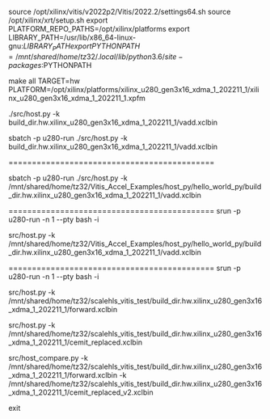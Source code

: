 source /opt/xilinx/vitis/v2022p2/Vitis/2022.2/settings64.sh
source /opt/xilinx/xrt/setup.sh
export PLATFORM_REPO_PATHS=/opt/xilinx/platforms
export LIBRARY_PATH=/usr/lib/x86_64-linux-gnu:$LIBRARY_PATH
export PYTHONPATH=/mnt/shared/home/tz32/.local/lib/python3.6/site-packages:$PYTHONPATH



make all TARGET=hw PLATFORM=/opt/xilinx/platforms/xilinx_u280_gen3x16_xdma_1_202211_1/xilinx_u280_gen3x16_xdma_1_202211_1.xpfm

./src/host.py -k build_dir.hw.xilinx_u280_gen3x16_xdma_1_202211_1/vadd.xclbin

sbatch -p u280-run ./src/host.py -k build_dir.hw.xilinx_u280_gen3x16_xdma_1_202211_1/vadd.xclbin

============================================

sbatch -p u280-run ./src/host.py -k /mnt/shared/home/tz32/Vitis_Accel_Examples/host_py/hello_world_py/build_dir.hw.xilinx_u280_gen3x16_xdma_1_202211_1/vadd.xclbin

============================================
srun -p u280-run -n 1 --pty bash -i

src/host.py -k /mnt/shared/home/tz32/Vitis_Accel_Examples/host_py/hello_world_py/build_dir.hw.xilinx_u280_gen3x16_xdma_1_202211_1/vadd.xclbin

============================================
srun -p u280-run -n 1 --pty bash -i

src/host.py -k /mnt/shared/home/tz32/scalehls_vitis_test/build_dir.hw.xilinx_u280_gen3x16_xdma_1_202211_1/forward.xclbin

src/host.py -k /mnt/shared/home/tz32/scalehls_vitis_test/build_dir.hw.xilinx_u280_gen3x16_xdma_1_202211_1/cemit_replaced.xclbin

src/host_compare.py -k /mnt/shared/home/tz32/scalehls_vitis_test/build_dir.hw.xilinx_u280_gen3x16_xdma_1_202211_1/forward.xclbin -k /mnt/shared/home/tz32/scalehls_vitis_test/build_dir.hw.xilinx_u280_gen3x16_xdma_1_202211_1/cemit_replaced_v2.xclbin

exit